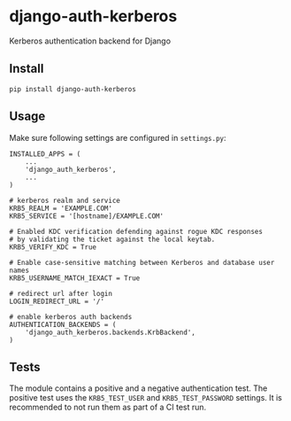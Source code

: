 django-auth-kerberos
====================

Kerberos authentication backend for Django

Install
-------

    pip install django-auth-kerberos

Usage
-----

Make sure following settings are configured in `settings.py`:

    INSTALLED_APPS = (
        ...
        'django_auth_kerberos',
        ...
    )

    # kerberos realm and service
    KRB5_REALM = 'EXAMPLE.COM'
    KRB5_SERVICE = '[hostname]/EXAMPLE.COM'

    # Enabled KDC verification defending against rogue KDC responses
    # by validating the ticket against the local keytab.
    KRB5_VERIFY_KDC = True

    # Enable case-sensitive matching between Kerberos and database user names
    KRB5_USERNAME_MATCH_IEXACT = True

    # redirect url after login
    LOGIN_REDIRECT_URL = '/'

    # enable kerberos auth backends
    AUTHENTICATION_BACKENDS = (
        'django_auth_kerberos.backends.KrbBackend',
    )

Tests
-----

The module contains a positive and a negative authentication test.
The positive test uses the `KRB5_TEST_USER` and `KRB5_TEST_PASSWORD`
settings. It is recommended to not run them as part of a CI test run.
